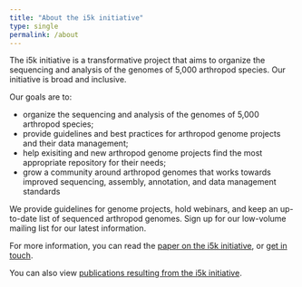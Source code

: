 ```yaml
---
title: "About the i5k initiative"
type: single
permalink: /about
---
```

The i5k initiative is a transformative project that aims to organize the sequencing and analysis of the genomes of 5,000 arthropod species. Our initiative is broad and inclusive.

Our goals are to:

* organize the sequencing and analysis of the genomes of 5,000 arthropod species;
* provide guidelines and best practices for arthropod genome projects and their data management;
* help exisiting and new arthropod genome projects find the most appropriate repository for their needs;
* grow a community around arthropod genomes that works towards improved sequencing, assembly, annotation, and data management standards

We provide guidelines for genome projects, hold webinars, and keep an up-to-date list of sequenced arthropod genomes. Sign up for our low-volume mailing list for our latest information.

For more information, you can read the [paper on the i5k initiative](http://jhered.oxfordjournals.org/content/104/5/595.short), or [get in touch](/contact).

You can also view [publications resulting from the i5k initiative](/publications).
